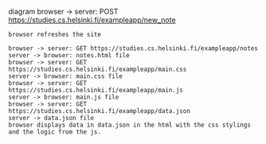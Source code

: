 diagram
    browser -> server: POST https://studies.cs.helsinki.fi/exampleapp/new_note

    browser refreshes the site

    browser -> server: GET https://studies.cs.helsinki.fi/exampleapp/notes
    server -> browser: notes.html file
    browser -> server: GET https://studies.cs.helsinki.fi/exampleapp/main.css
    server -> browser: main.css file
    browser -> server: GET https://studies.cs.helsinki.fi/exampleapp/main.js
    server -> browser: main.js file
    browser -> server: GET https://studies.cs.helsinki.fi/exampleapp/data.json
    server -> data.json file
    browser displays data in data.json in the html with the css stylings and the logic from the js.